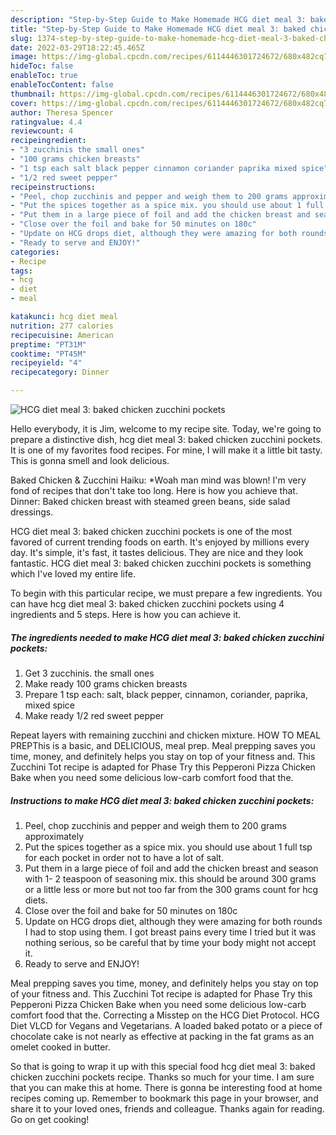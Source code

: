 ```yaml
---
description: "Step-by-Step Guide to Make Homemade HCG diet meal 3: baked chicken zucchini pockets"
title: "Step-by-Step Guide to Make Homemade HCG diet meal 3: baked chicken zucchini pockets"
slug: 1374-step-by-step-guide-to-make-homemade-hcg-diet-meal-3-baked-chicken-zucchini-pockets
date: 2022-03-29T18:22:45.465Z
image: https://img-global.cpcdn.com/recipes/6114446301724672/680x482cq70/hcg-diet-meal-3-baked-chicken-zucchini-pockets-recipe-main-photo.jpg
hideToc: false
enableToc: true
enableTocContent: false
thumbnail: https://img-global.cpcdn.com/recipes/6114446301724672/680x482cq70/hcg-diet-meal-3-baked-chicken-zucchini-pockets-recipe-main-photo.jpg
cover: https://img-global.cpcdn.com/recipes/6114446301724672/680x482cq70/hcg-diet-meal-3-baked-chicken-zucchini-pockets-recipe-main-photo.jpg
author: Theresa Spencer
ratingvalue: 4.4
reviewcount: 4
recipeingredient:
- "3 zucchinis the small ones"
- "100 grams chicken breasts"
- "1 tsp each salt black pepper cinnamon coriander paprika mixed spice"
- "1/2 red sweet pepper"
recipeinstructions:
- "Peel, chop zucchinis and pepper and weigh them to 200 grams approximately"
- "Put the spices together as a spice mix. you should use about 1 full tsp for each pocket in order not to have a lot of salt."
- "Put them in a large piece of foil and add the chicken breast and season with 1- 2 teaspoon of seasoning mix. this should be around 300 grams or a little less or more but not too far from the 300 grams count for hcg diets."
- "Close over the foil and bake for 50 minutes on 180c"
- "Update on HCG drops diet, although they were amazing for both rounds I had to stop using them. I got breast pains every time I tried but it was nothing serious, so be careful that by time your body might not accept it."
- "Ready to serve and ENJOY!"
categories:
- Recipe
tags:
- hcg
- diet
- meal

katakunci: hcg diet meal 
nutrition: 277 calories
recipecuisine: American
preptime: "PT31M"
cooktime: "PT45M"
recipeyield: "4"
recipecategory: Dinner

---
```



![HCG diet meal 3: baked chicken zucchini pockets](https://img-global.cpcdn.com/recipes/6114446301724672/680x482cq70/hcg-diet-meal-3-baked-chicken-zucchini-pockets-recipe-main-photo.jpg)

Hello everybody, it is Jim, welcome to my recipe site. Today, we're going to prepare a distinctive dish, hcg diet meal 3: baked chicken zucchini pockets. It is one of my favorites food recipes. For mine, I will make it a little bit tasty. This is gonna smell and look delicious.

Baked Chicken & Zucchini Haiku: *Woah man mind was blown! I&#39;m very fond of recipes that don&#39;t take too long. Here is how you achieve that. Dinner: Baked chicken breast with steamed green beans, side salad dressings.

HCG diet meal 3: baked chicken zucchini pockets is one of the most favored of current trending foods on earth. It's enjoyed by millions every day. It's simple, it's fast, it tastes delicious. They are nice and they look fantastic. HCG diet meal 3: baked chicken zucchini pockets is something which I've loved my entire life.


To begin with this particular recipe, we must prepare a few ingredients. You can have hcg diet meal 3: baked chicken zucchini pockets using 4 ingredients and 5 steps. Here is how you can achieve it.

<!--inarticleads1-->

##### The ingredients needed to make HCG diet meal 3: baked chicken zucchini pockets:

1. Get 3 zucchinis. the small ones
1. Make ready 100 grams chicken breasts
1. Prepare 1 tsp each: salt, black pepper, cinnamon, coriander, paprika, mixed spice
1. Make ready 1/2 red sweet pepper


Repeat layers with remaining zucchini and chicken mixture. HOW TO MEAL PREPThis is a basic, and DELICIOUS, meal prep. Meal prepping saves you time, money, and definitely helps you stay on top of your fitness and. This Zucchini Tot recipe is adapted for Phase Try this Pepperoni Pizza Chicken Bake when you need some delicious low-carb comfort food that the. 

<!--inarticleads2-->

##### Instructions to make HCG diet meal 3: baked chicken zucchini pockets:

1. Peel, chop zucchinis and pepper and weigh them to 200 grams approximately
1. Put the spices together as a spice mix. you should use about 1 full tsp for each pocket in order not to have a lot of salt.
1. Put them in a large piece of foil and add the chicken breast and season with 1- 2 teaspoon of seasoning mix. this should be around 300 grams or a little less or more but not too far from the 300 grams count for hcg diets.
1. Close over the foil and bake for 50 minutes on 180c
1. Update on HCG drops diet, although they were amazing for both rounds I had to stop using them. I got breast pains every time I tried but it was nothing serious, so be careful that by time your body might not accept it.
1. Ready to serve and ENJOY!

Meal prepping saves you time, money, and definitely helps you stay on top of your fitness and. This Zucchini Tot recipe is adapted for Phase Try this Pepperoni Pizza Chicken Bake when you need some delicious low-carb comfort food that the. Correcting a Misstep on the HCG Diet Protocol. HCG Diet VLCD for Vegans and Vegetarians. A loaded baked potato or a piece of chocolate cake is not nearly as effective at packing in the fat grams as an omelet cooked in butter. 

So that is going to wrap it up with this special food hcg diet meal 3: baked chicken zucchini pockets recipe. Thanks so much for your time. I am sure that you can make this at home. There is gonna be interesting food at home recipes coming up. Remember to bookmark this page in your browser, and share it to your loved ones, friends and colleague. Thanks again for reading. Go on get cooking!
